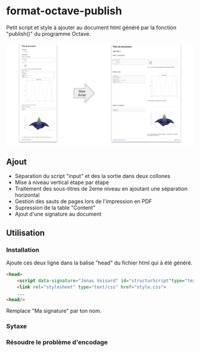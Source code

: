 # format-octave-publish
Petit script et style à ajouter au document html généré par la fonction "publish()" du programme Octave.

![Schema de principe](https://raw.githubusercontent.com/PeufOne/format-octave-publish/master/illustrations/principe.png "Schema de principe")


## Ajout
* Séparation du script "input" et des la sortie dans deux collones
* Mise à niveau vertical étape par étape
* Traitement des sous-titres de 2eme niveau en ajoutant une séparation horizontal
* Gestion des sauts de pages lors de l'impression en PDF
* Supression de la table "Content"
* Ajout d'une signature au document

## Utilisation


### Installation
Ajoute ces deux ligne dans la balise "head" du fichier html qui à été généré.
```html
<head>
    <script data-signature="Jonas Voisard" id="structurScript"type="text/javascript" src="https://raw.githack.com/PeufOne/format-octave-publish/master/html/script.js"></script>
    <link rel="stylesheet" type="text/css" href="style.css">
    ...
<head/>
```
Remplace "Ma signature" par ton nom.

### Sytaxe

### Résoudre le problème d'encodage

